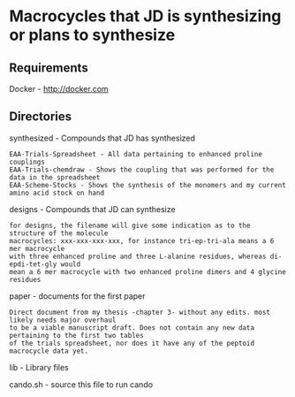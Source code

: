 # Macrocycles that JD is synthesizing or plans to synthesize

## Requirements

   Docker - http://docker.com


## Directories

synthesized - Compounds that JD has synthesized

	EAA-Trials-Spreadsheet - All data pertaining to enhanced proline couplings
	EAA-Trials-chemdraw - Shows the coupling that was performed for the data in the spreadsheet
	EAA-Scheme-Stocks - Shows the synthesis of the monomers and my current amino acid stock on hand

designs - Compounds that JD can synthesize

	for designs, the filename will give some indication as to the structure of the molecule
	macrocycles: xxx-xxx-xxx-xxx, for instance tri-ep-tri-ala means a 6 mer macrocycle 
	with three enhanced proline and three L-alanine residues, whereas di-epdi-tet-gly would 
	mean a 6 mer macrocycle with two enhanced proline dimers and 4 glycine residues

paper - documents for the first paper

	Direct document from my thesis -chapter 3- without any edits. most likely needs major overhaul
	to be a viable manuscript draft. Does not contain any new data pertaining to the first two tables
	of the trials spreadsheet, nor does it have any of the peptoid macrocycle data yet. 

lib - Library files

cando.sh - source this file to run cando


